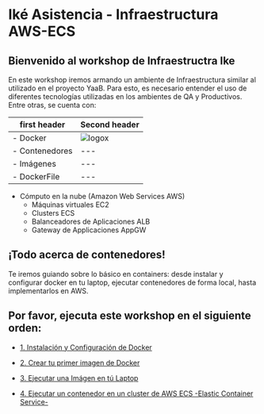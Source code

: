 # Iké Asistencia - Infraestructura AWS-ECS

<!--
# ![logo](https://raw.githubusercontent.com/raqmxo/AWS-ECS/master/images/ecs-docker.jpg)
![logox](https://raw.githubusercontent.com/raqmxo/AWS-ECS/master/images/IkeYaabFisico.png)
-->
## Bienvenido al workshop de Infraestructra Ike

En este workshop iremos armando un ambiente de Infraestructura similar al utilizado en el proyecto YaaB. Para esto, es necesario entender el uso de diferentes tecnologías utilizadas en los ambientes de QA y Productivos. Entre otras, se cuenta con:

| first header    | Second header |
| --- | --- |
|- Docker         | ![logox](https://raw.githubusercontent.com/raqmxo/AWS-ECS/master/images/ikelogo.png) |
|  - Contenedores | --- |
|  - Imágenes     | --- |
|  - DockerFile   | --- |

- Cómputo en la nube (Amazon Web Services AWS)
  - Máquinas virtuales EC2
  - Clusters ECS
  - Balanceadores de Aplicaciones ALB
  - Gateway de Applicaciones AppGW

## ¡Todo acerca de contenedores!

Te iremos guiando sobre lo básico en containers: desde instalar y configurar docker en tu laptop, ejecutar contenedores de forma local, hasta implementarlos en AWS.

## Por favor, ejecuta este workshop en el siguiente orden:

* [1. Instalación y Configuración de Docker](https://github.com/raqmxo/AWS-ECS/blob/master/Docs/lab01/README.md)

* [2. Crear tu primer imagen de Docker](https://github.com/raqmxo/AWS-ECS/blob/master/Docs/lab02/README.md)

* [3. Ejecutar una Imágen en tú Laptop](https://github.com/raqmxo/AWS-ECS/blob/master/Docs/lab03/README.md)

* [4. Ejecutar un contenedor en un cluster de AWS ECS -Elastic Container Service-](https://github.com/crancurello/containers_aws/AWS-ECS/blob/master/Docs/lab04/README.md)

